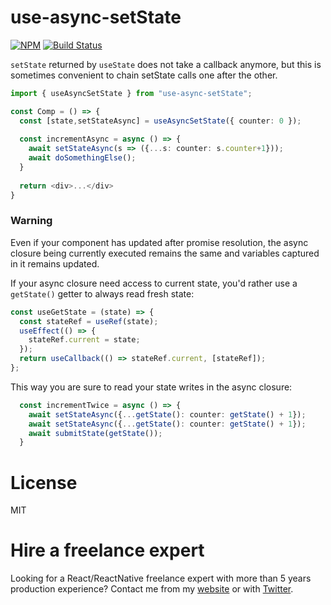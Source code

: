 # use-async-setState

[![NPM](https://img.shields.io/npm/dm/use-async-setState.svg)](https://www.npmjs.com/package/use-async-setState)
[![Build Status](https://travis-ci.com/slorber/use-async-setState.svg?branch=master)](https://travis-ci.com/slorber/use-async-setState)


`setState` returned by `useState` does not take a callback anymore, but this is sometimes convenient to chain setState calls one after the other.

```ts
import { useAsyncSetState } from "use-async-setState";

const Comp = () => {
  const [state,setStateAsync] = useAsyncSetState({ counter: 0 });
  
  const incrementAsync = async () => {
    await setStateAsync(s => ({...s: counter: s.counter+1}));
    await doSomethingElse();
  }
  
  return <div>...</div> 
}   
```

### Warning

Even if your component has updated after promise resolution, the async closure being currently executed remains the same and variables captured in it remains updated.

If your async closure need access to current state, you'd rather use a `getState()` getter to always read fresh state:

```ts
const useGetState = (state) => {
  const stateRef = useRef(state);
  useEffect(() => {
    stateRef.current = state;
  });
  return useCallback(() => stateRef.current, [stateRef]);
};
```

This way you are sure to read your state writes in the async closure:

```ts
  const incrementTwice = async () => {
    await setStateAsync({...getState(): counter: getState() + 1});
    await setStateAsync({...getState(): counter: getState() + 1});
    await submitState(getState());
  }
```


# License

MIT

# Hire a freelance expert

Looking for a React/ReactNative freelance expert with more than 5 years production experience?
Contact me from my [website](https://sebastienlorber.com/) or with [Twitter](https://twitter.com/sebastienlorber).
